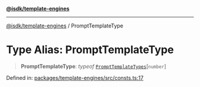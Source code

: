 [**@isdk/template-engines**](../README.md)

***

[@isdk/template-engines](../globals.md) / PromptTemplateType

# Type Alias: PromptTemplateType

> **PromptTemplateType**: *typeof* [`PromptTemplateTypes`](../variables/PromptTemplateTypes.md)\[`number`\]

Defined in: [packages/template-engines/src/consts.ts:17](https://github.com/isdk/template-engines.js/blob/3fa19a5e2f28080ee5224b7dd1b89ad779956584/src/consts.ts#L17)

